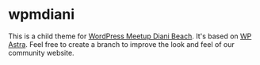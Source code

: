 # wpmdiani

This is a child theme for [WordPress Meetup Diani Beach](https://wpmeetup-dianibeach.or.ke). 
It's based on [WP Astra](https://wpastra.com/). Feel free to create a branch to improve the look and feel of our community website.
